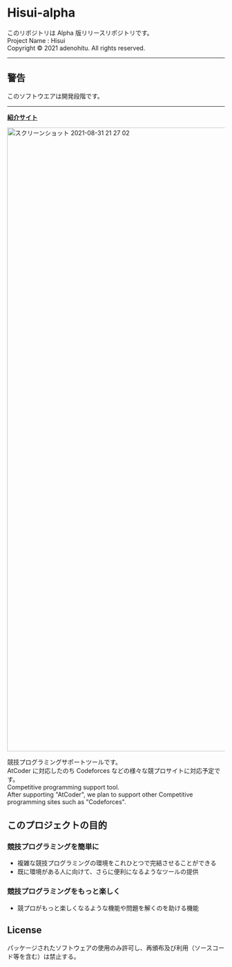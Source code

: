 # Hisui-alpha

このリポジトリは Alpha 版リリースリポジトリです。  
Project Name : Hisui  
Copyright © 2021 adenohitu. All rights reserved.

---

## **警告**

このソフトウエアは開発段階です。

---

**[紹介サイト](https://adenohitu.github.io/Hisui-introduce/)**

<img width="1440" alt="スクリーンショット 2021-08-31 21 27 02" src="https://user-images.githubusercontent.com/49752462/132088966-48bacf38-cb43-47ae-afee-811f9cfab325.png">

競技プログラミングサポートツールです。  
AtCoder に対応したのち Codeforces などの様々な競プロサイトに対応予定です。  
Competitive programming support tool.  
After supporting "AtCoder", we plan to support other Competitive programming sites such as "Codeforces".

## このプロジェクトの目的

### 競技プログラミングを簡単に

- 複雑な競技プログラミングの環境をこれひとつで完結させることができる
- 既に環境がある人に向けて、さらに便利になるようなツールの提供

### 競技プログラミングをもっと楽しく

- 競プロがもっと楽しくなるような機能や問題を解くのを助ける機能

## License

パッケージされたソフトウェアの使用のみ許可し、再頒布及び利用（ソースコード等を含む）は禁止する。
